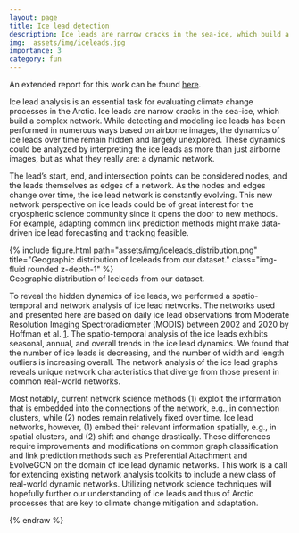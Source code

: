 ```yaml
---
layout: page
title: Ice lead detection
description: Ice leads are narrow cracks in the sea-ice, which build a complex network. We worked on analyzing the dynamics of ice leads using graph neural networks.
img:  assets/img/iceleads.jpg
importance: 3
category: fun
---
```


An extended report for this work can be found [here](assets/../../assets/pdf/IceLeadNetworkAnalysis.pdf).

Ice lead analysis is an essential task for evaluating climate change processes in the Arctic. Ice leads are narrow cracks in the sea-ice, which build a complex network. While detecting and modeling ice leads has been performed in numerous ways based on airborne images, the dynamics of ice leads over time remain hidden and largely unexplored. These dynamics could be analyzed by interpreting the ice leads as more than just airborne images, but as what they really are: a dynamic network. 

The lead’s start, end, and intersection points can be considered nodes, and the leads themselves as edges of a network. As the nodes and edges change over time, the ice lead network is constantly evolving. This new network perspective on ice leads could be of great interest for the cryospheric science community since it opens the door to new methods. For example, adapting common link prediction methods might make data-driven ice lead forecasting and tracking feasible.


<div class="row">
    <div class="col-sm mt-3 mt-md-0">
        {% include figure.html path="assets/img/iceleads_distribution.png" title="Geographic distribution of Iceleads from our dataset." class="img-fluid rounded z-depth-1" %}
    </div>
</div>
<div class="caption">
    Geographic distribution of Iceleads from our dataset.
</div>


To reveal the hidden dynamics of ice leads, we performed a spatio-temporal and network analysis of ice lead networks. The networks used and presented here are based on daily ice lead observations from Moderate Resolution Imaging Spectroradiometer (MODIS) between 2002 and 2020 by Hoffman et al. [1](https://www.mdpi.com/2072-4292/11/5/521). 
The spatio-temporal analysis of the ice leads exhibits seasonal, annual, and overall trends in the ice lead dynamics. We found that the number of ice leads is decreasing, and the number of width and length outliers is increasing overall. The network analysis of the ice lead graphs reveals unique network characteristics that diverge from those present in common real-world networks.

Most notably, current network science methods (1) exploit the information that is embedded into the connections of the network, e.g., in connection clusters, while (2) nodes remain relatively fixed over time. Ice lead networks, however, (1) embed their relevant information spatially, e.g., in spatial clusters, and (2) shift and change drastically. These differences require improvements and modifications on common graph classification and link prediction methods such as Preferential Attachment and EvolveGCN on the domain of ice lead dynamic networks.
This work is a call for extending existing network analysis toolkits to include a new class of real-world dynamic networks. Utilizing network science techniques will hopefully further our understanding of ice leads and thus of Arctic processes that are key to climate change mitigation and adaptation.

{% endraw %}
